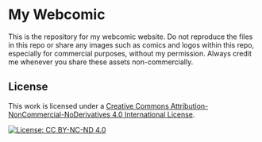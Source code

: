 # My Webcomic

This is the repository for my webcomic website. Do not reproduce the files in this repo or share any images such as comics and logos within this repo, especially for commercial purposes, without my permission. Always credit me whenever you share these assets non-commercially.

## License

This work is licensed under a [Creative Commons Attribution-NonCommercial-NoDerivatives 4.0 International License](https://creativecommons.org/licenses/by-nc-nd/4.0/).

[![License: CC BY-NC-ND 4.0](https://img.shields.io/badge/License-CC%20BY--NC--ND%204.0-lightgrey.svg)](https://creativecommons.org/licenses/by-nc-nd/4.0/)
